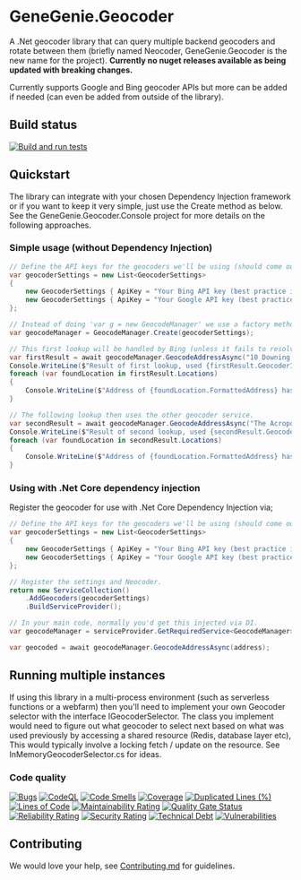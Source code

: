 # GeneGenie.Geocoder
A .Net geocoder library that can query multiple backend geocoders and rotate between them (briefly named Neocoder, GeneGenie.Geocoder is the new name for the project). **Currently no nuget releases available as being updated with breaking changes.**

Currently supports Google and Bing geocoder APIs but more can be added if needed (can even be added from outside of the library).

## Build status
[![Build and run tests](https://github.com/TheGeneGenieProject/GeneGenie.Geocoder/actions/workflows/sonar.yml/badge.svg)](https://github.com/TheGeneGenieProject/GeneGenie.Geocoder/actions/workflows/sonar.yml)

## Quickstart

The library can integrate with your chosen Dependency Injection framework or if you want to keep it very simple, just use the Create method as below. See the GeneGenie.Geocoder.Console project for more details on the following approaches.

### Simple usage (without Dependency Injection)

```cs
// Define the API keys for the geocoders we'll be using (should come out of your configuration file).
var geocoderSettings = new List<GeocoderSettings>
{
    new GeocoderSettings { ApiKey = "Your Bing API key (best practice is to put this in a config file, not in source)", GeocoderName = Services.GeocoderNames.Bing },
    new GeocoderSettings { ApiKey = "Your Google API key (best practice is to put this in a config file, not in source)", GeocoderName = Services.GeocoderNames.Google },
};

// Instead of doing 'var g = new GeocodeManager' we use a factory method which initialises the library.
var geocodeManager = GeocodeManager.Create(geocoderSettings);

// This first lookup will be handled by Bing (unless it fails to resolve the address, which will then fail over to Google).
var firstResult = await geocodeManager.GeocodeAddressAsync("10 Downing St., London, UK");
Console.WriteLine($"Result of first lookup, used {firstResult.GeocoderId}, status of {firstResult.Status} with {firstResult.Locations.Count} results.");
foreach (var foundLocation in firstResult.Locations)
{
    Console.WriteLine($"Address of {foundLocation.FormattedAddress} has a location of {foundLocation.Location.Latitude} / {foundLocation.Location.Longitude}");
}

// The following lookup then uses the other geocoder service.
var secondResult = await geocodeManager.GeocodeAddressAsync("The Acropolis, Greece");
Console.WriteLine($"Result of second lookup, used {secondResult.GeocoderId}, status of {secondResult.Status} with {secondResult.Locations.Count} results.");
foreach (var foundLocation in secondResult.Locations)
{
    Console.WriteLine($"Address of {foundLocation.FormattedAddress} has a location of {foundLocation.Location.Latitude} / {foundLocation.Location.Longitude}");
}
```

### Using with .Net Core dependency injection

Register the geocoder for use with .Net Core Dependency Injection via;

```cs
// Define the API keys for the geocoders we'll be using (should come out of your configuration file).
var geocoderSettings = new List<GeocoderSettings>
{
    new GeocoderSettings { ApiKey = "Your Bing API key (best practice is to put this in a config file, not in source)", GeocoderName = Services.GeocoderNames.Bing },
    new GeocoderSettings { ApiKey = "Your Google API key (best practice is to put this in a config file, not in source)", GeocoderName = Services.GeocoderNames.Google },
};

// Register the settings and Neocoder.
return new ServiceCollection()
    .AddGeocoders(geocoderSettings)
    .BuildServiceProvider();

// In your main code, normally you'd get this injected via DI.
var geocodeManager = serviceProvider.GetRequiredService<GeocodeManager>();

var geocoded = await geocodeManager.GeocodeAddressAsync(address);
```

## Running multiple instances
If using this library in a multi-process environment (such as serverless functions or a webfarm) then you'll need to implement your own Geocoder selector with the interface IGeocoderSelector. The class you implement would need to figure out what geocoder to select next based on what was used previously by accessing a shared resource (Redis, database layer etc), This would typically involve a locking fetch / update on the resource. See InMemoryGeocoderSelector.cs for ideas.

### Code quality
[![Bugs](https://sonarcloud.io/api/project_badges/measure?project=GeneGenie.Geocoder&metric=bugs)](https://sonarcloud.io/summary/new_code?id=GeneGenie.Geocoder)
[![CodeQL](https://github.com/TheGeneGenieProject/GeneGenie.Geocoder/actions/workflows/codeql.yml/badge.svg)](https://github.com/TheGeneGenieProject/GeneGenie.Geocoder/actions/workflows/codeql.yml)
[![Code Smells](https://sonarcloud.io/api/project_badges/measure?project=GeneGenie.Geocoder&metric=code_smells)](https://sonarcloud.io/summary/new_code?id=GeneGenie.Geocoder)
[![Coverage](https://sonarcloud.io/api/project_badges/measure?project=GeneGenie.Geocoder&metric=coverage)](https://sonarcloud.io/summary/new_code?id=GeneGenie.Geocoder)
[![Duplicated Lines (%)](https://sonarcloud.io/api/project_badges/measure?project=GeneGenie.Geocoder&metric=duplicated_lines_density)](https://sonarcloud.io/summary/new_code?id=GeneGenie.Geocoder)
[![Lines of Code](https://sonarcloud.io/api/project_badges/measure?project=GeneGenie.Geocoder&metric=ncloc)](https://sonarcloud.io/summary/new_code?id=GeneGenie.Geocoder)
[![Maintainability Rating](https://sonarcloud.io/api/project_badges/measure?project=GeneGenie.Geocoder&metric=sqale_rating)](https://sonarcloud.io/summary/new_code?id=GeneGenie.Geocoder)
[![Quality Gate Status](https://sonarcloud.io/api/project_badges/measure?project=GeneGenie.Geocoder&metric=alert_status)](https://sonarcloud.io/summary/new_code?id=GeneGenie.Geocoder)
[![Reliability Rating](https://sonarcloud.io/api/project_badges/measure?project=GeneGenie.Geocoder&metric=reliability_rating)](https://sonarcloud.io/summary/new_code?id=GeneGenie.Geocoder)
[![Security Rating](https://sonarcloud.io/api/project_badges/measure?project=GeneGenie.Geocoder&metric=security_rating)](https://sonarcloud.io/summary/new_code?id=GeneGenie.Geocoder)
[![Technical Debt](https://sonarcloud.io/api/project_badges/measure?project=GeneGenie.Geocoder&metric=sqale_index)](https://sonarcloud.io/summary/new_code?id=GeneGenie.Geocoder)
[![Vulnerabilities](https://sonarcloud.io/api/project_badges/measure?project=GeneGenie.Geocoder&metric=vulnerabilities)](https://sonarcloud.io/summary/new_code?id=GeneGenie.Geocoder)

## Contributing

We would love your help, see [Contributing.md](Contributing.md) for guidelines.
